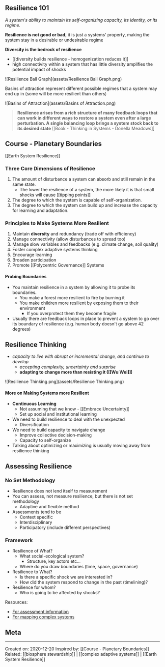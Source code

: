## Resilience 101
*A system's ability to maintain its self-organizing capacity, its identity, or its regime.*
	
**Resilience is not good or bad**, it is just a systems' property, making the system stay in a desirable or undesirable regime  

**Diversity is the bedrock of resilience**
- [[diversity builds resilience - homogenization reduces it]]
- high connectivity within a system that has little diversity amplifies the potential impact of shocks


![Resilience Ball Graph](assets/Resilience Ball Graph.png)

Basins of attraction represent different possible regimes that a system may end up in (some will be more resilient than others)

![Basins of Attraction](assets/Basins of Attraction.png)

> **Resilience arises from a rich structure of many feedback loops that can work in different ways to restore a system even after a large perturbation. A single balancing loop brings a system stock back to its desired state** [[Book - Thinking in Systems - Donella Meadows]]


## Course - Planetary Boundaries

[[Earth System Resilience]]

### Three Core Dimensions of Resilience
1) The amount of disturbance a system can absorb and still remain in the same state. 
	- The lower the resilience of a system, the more likely it is that small shocks will cause [[tipping points]]
2) The degree to which the system is capable of self-organization. 
3) The degree to which the system can build up and increase the capacity for learning and adaptation.

### Principles to Make Systems More Resilient
1.  Maintain **diversity** and redundancy (trade off with efficiency)
2.  Manage connectivity (allow disturbances to spread too)
3.  Manage slow variables and feedbacks (e.g. climate change, soil quality)
4.  Foster complex adaptive systems thinking
5.  Encourage learning
6.  Broaden participation
7.  Promote [[Polycentric Governance]] Systems

#### Probing Boundaries
- You maintain resilience in a system by allowing it to probe its boundaries.
	- You make a forest more resilient to fire by burning it
	- You make children more resilient by exposing them to their environment
		- If you overprotect them they become fragile
- Usually there are feedback loops in place to prevent a system to go over its boundary of resilience (e.g. human body doesn't go above 42 degrees)

## Resilience Thinking
- *capacity to live with abrupt or incremental change, and continue to develop*
	- *accepting complexity, uncertainty and surprise*
	- **adapting to change more than resisting it ([[Wu Wei]])**


![Resilience Thinking.png](assets/Resilience Thinking.png)

#### More on Making Systems more Resilient
- **Continuous Learning**
	- Not assuming that we know - [[Embrace Uncertainty]]
	- Set up social and institutional learning
- We need to build resilience to deal with the unexpected
	- Diversification
- We need to build capacity to navigate change
	- Improve collective decision-making
	- Capacity to self-organize
- Talking about optimizing or maximizing is usually moving away from resilience thinking

## Assessing Resilience

### No Set Methodology
- Resilience does not lend itself to measurement
- You can assess, not measure resilience, but there is not set methodology
	- Adaptive and flexible method
- Assessments tend to be
	- Context specific
	- Interdisciplinary
	- Participatory (include different perspectives)

### Framework
- Resilience of What?
	- What social-ecological system?
		- Structure, key actors etc...
	- Where do you draw boundaries (time, space, governance)
- Resilience to What?
	- Is there a specific shock we are interested in?
	- How did the system respond to change in the past (timelining)?
- Resilience for whom?
	- Who is going to be affected by shocks?

Resources:
- [For assessment information](https://wayfinder.earth/)
- [For mapping complex systems](https://www.kumu.io/) 

## Meta
-------------------
Created on: 2020-12-20
Inspired by: [[Course - Planetary Boundaries]]
Related: [[biosphere stewardship]] | [[complex adaptive systems]] | [[Earth System Resilience]]